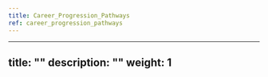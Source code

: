 ```yaml
---
title: Career_Progression_Pathways
ref: career_progression_pathways
---
```

---
title: ""
description: ""
weight: 1
---